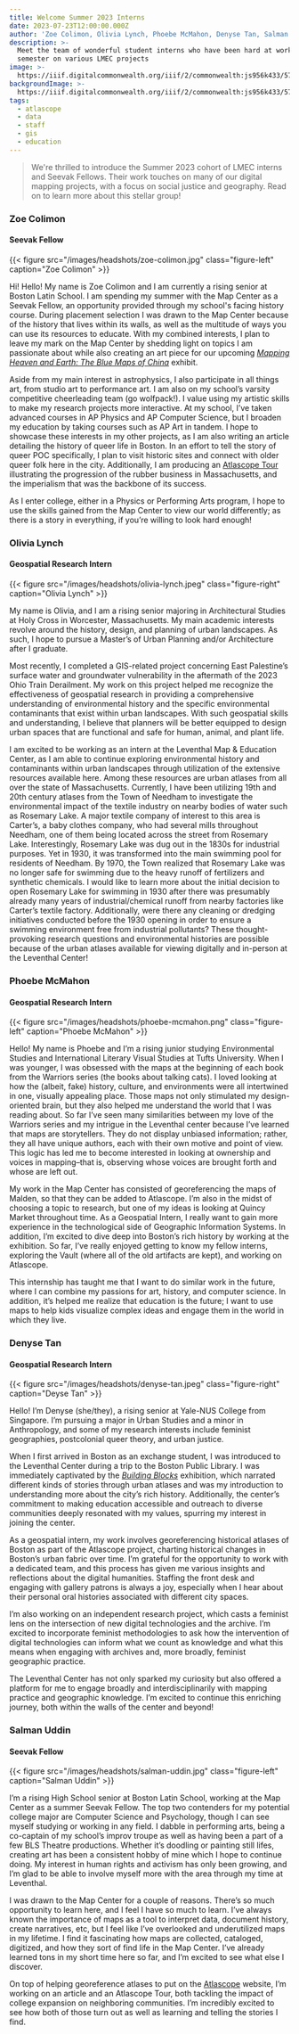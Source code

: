 ```yaml
---
title: Welcome Summer 2023 Interns
date: 2023-07-23T12:00:00.000Z
author: 'Zoe Colimon, Olivia Lynch, Phoebe McMahon, Denyse Tan, Salman Uddin'
description: >-
  Meet the team of wonderful student interns who have been hard at work this
  semester on various LMEC projects
image: >-
  https://iiif.digitalcommonwealth.org/iiif/2/commonwealth:js956k433/574,619,8069,5665/pct:20/0/default.jpg
backgroundImage: >-
  https://iiif.digitalcommonwealth.org/iiif/2/commonwealth:js956k433/574,619,8069,5665/pct:20/0/default.jpg
tags:
  - atlascope
  - data
  - staff
  - gis
  - education
---
```


> We're thrilled to introduce the Summer 2023 cohort of LMEC interns and Seevak Fellows. Their work touches on many of our digital mapping projects, with a focus on social justice and geography. Read on to learn more about this stellar group!

### Zoe Colimon

#### Seevak Fellow

{{< figure src="/images/headshots/zoe-colimon.jpg" class="figure-left" caption="Zoe Colimon" >}}

Hi! Hello! My name is Zoe Colimon and I am currently a rising senior at Boston Latin School. I am spending my summer with the Map Center as a Seevak Fellow, an opportunity provided through my school's facing history course. During placement selection I was drawn to the Map Center because of the history that lives within its walls, as well as the multitude of ways you can use its resources to educate. With my combined interests, I plan to leave my mark on the Map Center by shedding light on topics I am passionate about while also creating an art piece for our upcoming *[Mapping Heaven and Earth: The Blue Maps of China](https://www.leventhalmap.org/exhibitions/)* exhibit.

Aside from my main interest in astrophysics, I also participate in all things art, from studio art to performance art. I am also on my school’s varsity competitive cheerleading team (go wolfpack!). I value using my artistic skills to make my research projects more interactive. At my school, I’ve taken advanced courses in AP Physics and AP Computer Science, but I broaden my education by taking courses such as AP Art in tandem. I hope to showcase these interests in my other projects, as I am also writing an article detailing the history of queer life in Boston. In an effort to tell the story of queer POC specifically, I plan to visit historic sites and connect with older queer folk here in the city. Additionally, I am producing an [Atlascope Tour](https://www.atlascope.org/#/view:tour$tour:346059865907527756) illustrating the progression of the rubber business in Massachusetts, and the imperialism that was the backbone of its success.

As I enter college, either in a Physics or Performing Arts program, I hope to use the skills gained from the Map Center to view our world differently; as there is a story in everything, if you’re willing to look hard enough!

### Olivia Lynch

#### Geospatial Research Intern

{{< figure src="/images/headshots/olivia-lynch.jpeg" class="figure-right" caption="Olivia Lynch" >}}

My name is Olivia, and I am a rising senior majoring in Architectural Studies at Holy Cross in Worcester, Massachusetts. My main academic interests revolve around the history, design, and planning of urban landscapes. As such, I hope to pursue a Master’s of Urban Planning and/or Architecture after I graduate.

Most recently, I completed a GIS-related project concerning East Palestine’s surface water and groundwater vulnerability in the aftermath of the 2023 Ohio Train Derailment. My work on this project helped me recognize the effectiveness of geospatial research in providing a comprehensive understanding of environmental history and the specific environmental contaminants that exist within urban landscapes. With such geospatial skills and understanding, I believe that planners will be better equipped to design urban spaces that are functional and safe for human, animal, and plant life.

I am excited to be working as an intern at the Leventhal Map & Education Center, as I am able to continue exploring environmental history and contaminants within urban landscapes through utilization of the extensive resources available here. Among these resources are urban atlases from all over the state of Massachusetts. Currently, I have been utilizing 19th and 20th century atlases from the Town of Needham to investigate the environmental impact of the textile industry on nearby bodies of water such as Rosemary Lake. A major textile company of interest to this area is Carter’s, a baby clothes company, who had several mills throughout Needham, one of them being located across the street from Rosemary Lake. Interestingly, Rosemary Lake was dug out in the 1830s for industrial purposes. Yet in 1930, it was transformed into the main swimming pool for residents of Needham. By 1970, the Town realized that Rosemary Lake was no longer safe for swimming due to the heavy runoff of fertilizers and synthetic chemicals. I would like to learn more about the initial decision to open Rosemary Lake for swimming in 1930 after there was presumably already many years of industrial/chemical runoff from nearby factories like Carter’s textile factory. Additionally, were there any cleaning or dredging initiatives conducted before the 1930 opening in order to ensure a swimming environment free from industrial pollutants? These thought-provoking research questions and environmental histories are possible because of the urban atlases available for viewing digitally and in-person at the Leventhal Center!

### Phoebe McMahon

#### Geospatial Research Intern

{{< figure src="/images/headshots/phoebe-mcmahon.png" class="figure-left" caption="Phoebe McMahon" >}}

Hello! My name is Phoebe and I’m a rising junior studying Environmental Studies and International Literary Visual Studies at Tufts University. When I was younger, I was obsessed with the maps at the beginning of each book from the Warriors series (the books about talking cats). I loved looking at how the (albeit, fake) history, culture, and environments were all intertwined in one, visually appealing place. Those maps not only stimulated my design-oriented brain, but they also helped me understand the world that I was reading about. So far I’ve seen many similarities between my love of the Warriors series and my intrigue in the Leventhal center because I’ve learned that maps are storytellers. They do not display unbiased information; rather, they all have unique authors, each with their own motive and point of view. This logic has led me to become interested in looking at ownership and voices in mapping–that is, observing whose voices are brought forth and whose are left out.

My work in the Map Center has consisted of georeferencing the maps of Malden, so that they can be added to Atlascope. I’m also in the midst of choosing a topic to research, but one of my ideas is looking at Quincy Market throughout time. As a Geospatial Intern, I really want to gain more experience in the technological side of Geographic Information Systems. In addition, I’m excited to dive deep into Boston’s rich history by working at the exhibition. So far, I’ve really enjoyed getting to know my fellow interns, exploring the Vault (where all of the old artifacts are kept), and working on Atlascope.

This internship has taught me that I want to do similar work in the future, where I can combine my passions for art, history, and computer science. In addition, it’s helped me realize that education is the future; I want to use maps to help kids visualize complex ideas and engage them in the world in which they live.

### Denyse Tan

#### Geospatial Research Intern

{{< figure src="/images/headshots/denyse-tan.jpeg" class="figure-right" caption="Deyse Tan" >}}

Hello! I’m Denyse (she/they), a rising senior at Yale-NUS College from Singapore. I’m pursuing a major in Urban Studies and a minor in Anthropology, and some of my research interests include feminist geographies, postcolonial queer theory, and urban justice.

When I first arrived in Boston as an exchange student, I was introduced to the Leventhal Center during a trip to the Boston Public Library. I was immediately captivated by the *[Building Blocks](https://www.leventhalmap.org/digital-exhibitions/building-blocks/)* exhibition, which narrated different kinds of stories through urban atlases and was my introduction to understanding more about the city’s rich history. Additionally, the center’s commitment to making education accessible and outreach to diverse communities deeply resonated with my values, spurring my interest in joining the center.

As a geospatial intern, my work involves georeferencing historical atlases of Boston as part of the Atlascope project, charting historical changes in Boston’s urban fabric over time. I’m grateful for the opportunity to work with a dedicated team, and this process has given me various insights and reflections about the digital humanities. Staffing the front desk and engaging with gallery patrons is always a joy, especially when I hear about their personal oral histories associated with different city spaces.

I’m also working on an independent research project, which casts a feminist lens on the intersection of new digital technologies and the archive. I’m excited to incorporate feminist methodologies to ask how the intervention of digital technologies can inform what we count as knowledge and what this means when engaging with archives and, more broadly, feminist geographic practice.

The Leventhal Center has not only sparked my curiosity but also offered a platform for me to engage broadly and interdisciplinarily with mapping practice and geographic knowledge. I’m excited to continue this enriching journey, both within the walls of the center and beyond!

### Salman Uddin

#### Seevak Fellow

{{< figure src="/images/headshots/salman-uddin.jpg" class="figure-left" caption="Salman Uddin" >}}

I’m a rising High School senior at Boston Latin School, working at the Map Center as a summer Seevak Fellow. The top two contenders for my potential college major are Computer Science and Psychology, though I can see myself studying or working in any field. I dabble in performing arts, being a co-captain of my school’s improv troupe as well as having been a part of a few BLS Theatre productions. Whether it’s doodling or painting still lifes, creating art has been a consistent hobby of mine which I hope to continue doing. My interest in human rights and activism has only been growing, and I’m glad to be able to involve myself more with the area through my time at Leventhal.

I was drawn to the Map Center for a couple of reasons. There’s so much opportunity to learn here, and I feel I have so much to learn. I’ve always known the importance of maps as a tool to interpret data, document history, create narratives, etc, but I feel like I’ve overlooked and underutilized maps in my lifetime. I find it fascinating how maps are collected, cataloged, digitized, and how they sort of find life in the Map Center. I’ve already learned tons in my short time here so far, and I’m excited to see what else I discover.

On top of helping georeference atlases to put on the [Atlascope](https://atlascope.org) website, I’m working on an article and an Atlascope Tour, both tackling the impact of college expansion on neighboring communities. I’m incredibly excited to see how both of those turn out as well as learning and telling the stories I find.
